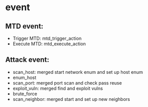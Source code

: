 # event

## MTD event:

 - Trigger MTD: mtd_trigger_action
 - Execute MTD: mtd_execute_action

## Attack event:

 - scan_host: merged start network enum and set up host enum
 - enum_host
 - scan_port: merged port scan and check pass reuse
 - exploit_vuln: merged find and exploit vulns
 - brute_force
 - scan_neighbor: merged start and set up new neighbors
